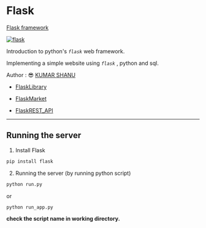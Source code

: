 # Flask

[Flask framework](https://flask.palletsprojects.com/)

[![flask](https://flask.palletsprojects.com/en/1.1.x/_images/flask-logo.png)](https://flask.palletsprojects.com/)

Introduction to python's *`flask`* web framework.

Implementing a simple website using *`flask`* , python and sql.

Author : :sunglasses: [KUMAR SHANU](https://github.com/its-Kumar/)

* [FlaskLibrary](FlaskLibrary)

* [FlaskMarket](FlaskMarket)

* [FlaskREST_API](FlaskREST_API)

---

## Running the server

1. Install Flask

  ```sh
  pip install flask
  ```

2. Running the server (by running python script)

```sh
python run.py
```

or

```sh
python run_app.py
```

**check the script name in working directory.**
